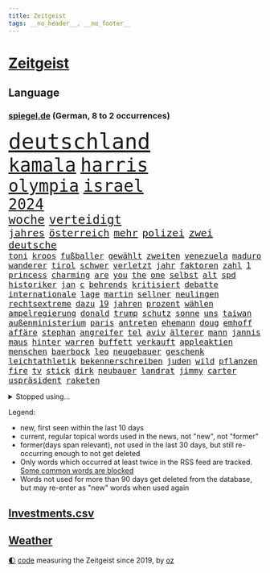 ```yaml
---
title: Zeitgeist
tags: __no_header__, __no_footer__
---
```


# [Zeitgeist](https://oliz.io/zeitgeist/)

## Language

<h3><a href="https://www.spiegel.de" target="_blank">spiegel.de</a> (German, 8 to 2 occurrences)</h3>
<p style="font-family:monospace">
<span style="font-size:32pt"><a href="news_links.html#deutschland" class="current">deutschland</a></span>
<br>
<span style="font-size:28pt"><a href="news_links.html#kamala" class="current">kamala</a></span>
<span style="font-size:28pt"><a href="news_links.html#harris" class="current">harris</a></span>
<br>
<span style="font-size:25pt"><a href="news_links.html#olympia" class="current">olympia</a></span>
<span style="font-size:25pt"><a href="news_links.html#israel" class="current">israel</a></span>
<br>
<span style="font-size:22pt"><a href="news_links.html#2024" class="current">2024</a></span>
<br>
<span style="font-size:18pt"><a href="news_links.html#woche" class="current">woche</a></span>
<span style="font-size:18pt"><a href="news_links.html#verteidigt" class="current">verteidigt</a></span>
<br>
<span style="font-size:15pt"><a href="news_links.html#jahres" class="current">jahres</a></span>
<span style="font-size:15pt"><a href="news_links.html#österreich" class="current">österreich</a></span>
<span style="font-size:15pt"><a href="news_links.html#mehr" class="current">mehr</a></span>
<span style="font-size:15pt"><a href="news_links.html#polizei" class="current">polizei</a></span>
<span style="font-size:15pt"><a href="news_links.html#zwei" class="current">zwei</a></span>
<span style="font-size:15pt"><a href="news_links.html#deutsche" class="current">deutsche</a></span>
<br>
<span style="font-size:12pt"><a href="news_links.html#toni" class="current">toni</a></span>
<span style="font-size:12pt"><a href="news_links.html#kroos" class="current">kroos</a></span>
<span style="font-size:12pt"><a href="news_links.html#fußballer" class="current">fußballer</a></span>
<span style="font-size:12pt"><a href="news_links.html#gewählt" class="current">gewählt</a></span>
<span style="font-size:12pt"><a href="news_links.html#zweiten" class="current">zweiten</a></span>
<span style="font-size:12pt"><a href="news_links.html#venezuela" class="current">venezuela</a></span>
<span style="font-size:12pt"><a href="news_links.html#maduro" class="new">maduro</a></span>
<span style="font-size:12pt"><a href="news_links.html#wanderer" class="current">wanderer</a></span>
<span style="font-size:12pt"><a href="news_links.html#tirol" class="current">tirol</a></span>
<span style="font-size:12pt"><a href="news_links.html#schwer" class="current">schwer</a></span>
<span style="font-size:12pt"><a href="news_links.html#verletzt" class="current">verletzt</a></span>
<span style="font-size:12pt"><a href="news_links.html#jahr" class="current">jahr</a></span>
<span style="font-size:12pt"><a href="news_links.html#faktoren" class="current">faktoren</a></span>
<span style="font-size:12pt"><a href="news_links.html#zahl" class="current">zahl</a></span>
<span style="font-size:12pt"><a href="news_links.html#1" class="current">1</a></span>
<span style="font-size:12pt"><a href="news_links.html#princess" class="new">princess</a></span>
<span style="font-size:12pt"><a href="news_links.html#charming" class="new">charming</a></span>
<span style="font-size:12pt"><a href="news_links.html#are" class="current">are</a></span>
<span style="font-size:12pt"><a href="news_links.html#you" class="current">you</a></span>
<span style="font-size:12pt"><a href="news_links.html#the" class="current">the</a></span>
<span style="font-size:12pt"><a href="news_links.html#one" class="new">one</a></span>
<span style="font-size:12pt"><a href="news_links.html#selbst" class="current">selbst</a></span>
<span style="font-size:12pt"><a href="news_links.html#alt" class="current">alt</a></span>
<span style="font-size:12pt"><a href="news_links.html#spd" class="current">spd</a></span>
<span style="font-size:12pt"><a href="news_links.html#historiker" class="current">historiker</a></span>
<span style="font-size:12pt"><a href="news_links.html#jan" class="current">jan</a></span>
<span style="font-size:12pt"><a href="news_links.html#c" class="current">c</a></span>
<span style="font-size:12pt"><a href="news_links.html#behrends" class="new">behrends</a></span>
<span style="font-size:12pt"><a href="news_links.html#kritisiert" class="current">kritisiert</a></span>
<span style="font-size:12pt"><a href="news_links.html#debatte" class="current">debatte</a></span>
<span style="font-size:12pt"><a href="news_links.html#internationale" class="current">internationale</a></span>
<span style="font-size:12pt"><a href="news_links.html#lage" class="current">lage</a></span>
<span style="font-size:12pt"><a href="news_links.html#martin" class="current">martin</a></span>
<span style="font-size:12pt"><a href="news_links.html#sellner" class="current">sellner</a></span>
<span style="font-size:12pt"><a href="news_links.html#neulingen" class="new">neulingen</a></span>
<span style="font-size:12pt"><a href="news_links.html#rechtsextreme" class="current">rechtsextreme</a></span>
<span style="font-size:12pt"><a href="news_links.html#dazu" class="current">dazu</a></span>
<span style="font-size:12pt"><a href="news_links.html#19" class="current">19</a></span>
<span style="font-size:12pt"><a href="news_links.html#jahren" class="current">jahren</a></span>
<span style="font-size:12pt"><a href="news_links.html#prozent" class="current">prozent</a></span>
<span style="font-size:12pt"><a href="news_links.html#wählen" class="current">wählen</a></span>
<span style="font-size:12pt"><a href="news_links.html#ampelregierung" class="current">ampelregierung</a></span>
<span style="font-size:12pt"><a href="news_links.html#donald" class="current">donald</a></span>
<span style="font-size:12pt"><a href="news_links.html#trump" class="current">trump</a></span>
<span style="font-size:12pt"><a href="news_links.html#schutz" class="current">schutz</a></span>
<span style="font-size:12pt"><a href="news_links.html#sonne" class="current">sonne</a></span>
<span style="font-size:12pt"><a href="news_links.html#uns" class="current">uns</a></span>
<span style="font-size:12pt"><a href="news_links.html#taiwan" class="current">taiwan</a></span>
<span style="font-size:12pt"><a href="news_links.html#außenministerium" class="current">außenministerium</a></span>
<span style="font-size:12pt"><a href="news_links.html#paris" class="current">paris</a></span>
<span style="font-size:12pt"><a href="news_links.html#antreten" class="current">antreten</a></span>
<span style="font-size:12pt"><a href="news_links.html#ehemann" class="current">ehemann</a></span>
<span style="font-size:12pt"><a href="news_links.html#doug" class="current">doug</a></span>
<span style="font-size:12pt"><a href="news_links.html#emhoff" class="new">emhoff</a></span>
<span style="font-size:12pt"><a href="news_links.html#affäre" class="current">affäre</a></span>
<span style="font-size:12pt"><a href="news_links.html#stephan" class="current">stephan</a></span>
<span style="font-size:12pt"><a href="news_links.html#angreifer" class="current">angreifer</a></span>
<span style="font-size:12pt"><a href="news_links.html#tel" class="current">tel</a></span>
<span style="font-size:12pt"><a href="news_links.html#aviv" class="current">aviv</a></span>
<span style="font-size:12pt"><a href="news_links.html#älterer" class="current">älterer</a></span>
<span style="font-size:12pt"><a href="news_links.html#mann" class="current">mann</a></span>
<span style="font-size:12pt"><a href="news_links.html#jannis" class="new">jannis</a></span>
<span style="font-size:12pt"><a href="news_links.html#maus" class="current">maus</a></span>
<span style="font-size:12pt"><a href="news_links.html#hinter" class="current">hinter</a></span>
<span style="font-size:12pt"><a href="news_links.html#warren" class="current">warren</a></span>
<span style="font-size:12pt"><a href="news_links.html#buffett" class="current">buffett</a></span>
<span style="font-size:12pt"><a href="news_links.html#verkauft" class="current">verkauft</a></span>
<span style="font-size:12pt"><a href="news_links.html#appleaktien" class="new">appleaktien</a></span>
<span style="font-size:12pt"><a href="news_links.html#menschen" class="current">menschen</a></span>
<span style="font-size:12pt"><a href="news_links.html#baerbock" class="current">baerbock</a></span>
<span style="font-size:12pt"><a href="news_links.html#leo" class="current">leo</a></span>
<span style="font-size:12pt"><a href="news_links.html#neugebauer" class="current">neugebauer</a></span>
<span style="font-size:12pt"><a href="news_links.html#geschenk" class="current">geschenk</a></span>
<span style="font-size:12pt"><a href="news_links.html#leichtathletik" class="current">leichtathletik</a></span>
<span style="font-size:12pt"><a href="news_links.html#bekennerschreiben" class="new">bekennerschreiben</a></span>
<span style="font-size:12pt"><a href="news_links.html#juden" class="current">juden</a></span>
<span style="font-size:12pt"><a href="news_links.html#wild" class="current">wild</a></span>
<span style="font-size:12pt"><a href="news_links.html#pflanzen" class="current">pflanzen</a></span>
<span style="font-size:12pt"><a href="news_links.html#fire" class="new">fire</a></span>
<span style="font-size:12pt"><a href="news_links.html#tv" class="current">tv</a></span>
<span style="font-size:12pt"><a href="news_links.html#stick" class="new">stick</a></span>
<span style="font-size:12pt"><a href="news_links.html#dirk" class="current">dirk</a></span>
<span style="font-size:12pt"><a href="news_links.html#neubauer" class="new">neubauer</a></span>
<span style="font-size:12pt"><a href="news_links.html#landrat" class="current">landrat</a></span>
<span style="font-size:12pt"><a href="news_links.html#jimmy" class="current">jimmy</a></span>
<span style="font-size:12pt"><a href="news_links.html#carter" class="current">carter</a></span>
<span style="font-size:12pt"><a href="news_links.html#uspräsident" class="current">uspräsident</a></span>
<span style="font-size:12pt"><a href="news_links.html#raketen" class="current">raketen</a></span>
</p>
<details>
<summary>Stopped using...</summary>
<p class="former" style="font-size:12pt">
flüchtlinge(1383) verstorbenen(1383) echte(1381) arm(1380) bereich(1380) konzerne(1380) behörde(1379) beobachten(1379) erfahrungen(1379) fünfte(1379) leer(1379) märz(1379) punkte(1379) besorgt(1378) bessere(1378) draußen(1378) internationaler(1378) rest(1378) tieren(1378) verweigert(1378) angeklagter(1377) fleisch(1377) queen(1377) fuhr(1376) nationen(1376) verhandelt(1376) cdupolitiker(1375) entgegen(1375) entschuldigt(1375) gerhard(1375) interesse(1375) verpassen(1375) 04(1374) dementiert(1374) elfmeter(1374) jedem(1374) liste(1374) polizeieinsatz(1374) tschechien(1374) verhältnis(1374) fliehen(1373) hacker(1373) kassiert(1373) mahnt(1373) arsenal(1372) ersetzen(1372) geändert(1372) konflikte(1372) rom(1372) träumen(1372) verschieben(1372) villa(1372) wechseln(1372) 2017(1371) anbieter(1371) kleines(1371) landen(1371) landkreis(1371) respekt(1371) räumen(1371) sinnvoll(1371) vermeiden(1371) eng(1370) radikal(1370) trennt(1370) verlängerung(1370) angeblichen(1369) freilassung(1369) härter(1369) ii(1369) vermuten(1369) verurteilte(1369) getrennt(1368) polens(1368) erkrankt(1367) ebenso(1366) verbreiten(1366) 1500(1365) fragt(1365) haushalte(1364) pflicht(1362) taliban(1362) ägypten(1362) todesopfer(1360) überholt(1360) half(1359) kommende(1359) wahrscheinlich(1359) mangel(1358) überschwemmungen(1358) exporte(1357) aufhalten(1356) brach(1356) änderungen(1353) handel(1352) syrer(1352) landete(1351) not(1351) halbe(1346) abhängig(1345) beitrag(1344) herausforderung(1338) bewegt(1332) entspannt(1326) überfordert(1325) gebieten(1321) last(1309) billiger(1306) ausweg(1305) wetterdienst(1295) diagnose(1266) autobauer(1262) zusammenbruch(1234) fußballnationalmannschaft(1174) lediglich(1155) videoaufnahmen(1139) auswärtige(1116) dörfer(1073) entlastung(1068) nachspielzeit(1065) wissing(1054) börsen(1050) zorn(1043) nachmittag(1039) entlasten(1031) australiens(1019) demo(1018) beider(1009) elke(1001) heidenreich(1001) lädt(990) unbekannter(990) tödlichem(981) euländer(980) laura(967) einziger(956) finnland(954) kanzlers(940) erschwert(936) lemke(920) herausgefunden(894) überzeugung(893) abschaffung(890) vereinigung(875) königsklasse(838) günstiger(836) niedersächsischen(835) erlauben(826) durchsuchen(817) regieren(810) dahin(805) sylt(790) verzweiflung(784) cannabis(780) debattiert(778) kühnert(773) sexuell(769) nationale(759) 16jähriger(750) eautos(747) fassungslos(737) erlegen(733) kämpferisch(733) hände(704) tobias(696) antarktis(691) kita(684) talkshow(684) ernährung(683) gerechtfertigt(683) eingreifen(681) yorker(677) feierten(675) historisches(673) monika(668) emissionen(666) quer(662) angreifen(655) besatzung(651) katze(650) knappe(640) auszeichnung(639) schönheit(635) spielzeug(615) rudi(613) gesprengt(611) liberale(607) bewirken(604) flogen(589) abschiebungen(587) auflaufen(585) gelegenheit(583) erheben(579) überschritten(571) praxis(570) beliebter(568) rekordhoch(567) pokal(565) renommierte(564) viertagewoche(563) völler(561) gebühren(557) springen(554) hilfsorganisation(551) wand(546) landwirte(545) befasst(540) freier(539) schwache(536) weimar(533) startups(532) schweres(525) beitritt(517) verzögerung(515) stillstand(514) unterbrechung(509) überschattet(506) beigetragen(497) rio(497) fakten(493) kindergrundsicherung(491) optionen(488) kassen(487) erwarteten(484) asylpolitik(472) boomt(471) startete(467) reuß(464) rahmen(463) tickets(454) straßenverkehr(445) court(444) kolleginnen(442) optimismus(436) katrin(435) expertengremium(432) mühe(431) hamm(426) nachbesserungen(426) spektakulären(426) strompreise(425) fossile(423) prognostiziert(422) angelegt(420) einbestellt(414) bekennt(411) qualifiziert(410) website(408) budget(407) qualität(406) abgewehrt(398) abschaffen(398) kurve(398) indischer(395) anschluss(392) überlegen(390) obersten(388) steve(388) abends(385) gesellschaftliche(384) toronto(383) benachteiligt(381) prägte(379) soziologe(379) abgesehen(378) ankunft(376) erweitert(375) victoria(375) xiii(373) zulieferer(373) desaster(372) besiegen(371) luka(369) verkehrswende(368) gerichts(364) atlanta(363) metropole(361) ausgehandelt(359) unterscheiden(358) einzuführen(355) football(353) wirtschaftsweise(353) butter(348) torwart(348) pauli(340) kandidiert(334) schiitenmiliz(331) verglichen(330) wirbel(330) eigentor(329) israeli(329) welten(329) antonio(326) knacken(325) zusammengebrochen(323) rucksack(322) afdchef(321) fame(321) gewechselt(320) beute(317) generalbundesanwalt(314) tvsender(314) phänomen(312) fußballfans(308) schlechtesten(306) spdgeneralsekretär(304) belästigt(301) düsteren(300) 1994(299) comedian(299) organisatoren(297) wehrpflicht(296) population(293) bulls(289) volle(288) antisemitischer(287) erkältung(286) israelischer(285) aufruhr(284) ebay(284) raumstation(284) gerechnet(283) hinterlässt(283) instrument(283) rekordzahl(281) orlando(279) historikerin(276) erfindung(275) intern(275) usrepräsentantenhaus(271) stimmte(270) nominierung(269) großzügigen(268) wilde(267) achtzigerjahre(266) mancherorts(265) stadien(264) bezirk(263) mentale(261) 1990(260) regierungserklärung(258) weltlage(258) mohammad(257) sofia(257) zölle(257) gdl(256) hamasgeisel(252) kiboom(252) versammelt(252) option(250) sprecherin(246) gdlchef(245) schwindet(245) weselsky(245) kriegstüchtig(244) db(243) kritischer(243) strengen(243) fluggäste(238) unterschätzt(238) kliniken(236) staatsanwälte(234) 2012(233) psychologe(233) ausschlussverfahren(232) eier(230) haftstrafen(229) helsinki(228) bett(227) finanzieren(227) wackelt(226) verabschiedung(225) weiterkommen(225) wählerinnen(225) begrenzung(224) dfbteam(224) genozid(224) janeiro(224) aires(222) buenos(222) fach(221) tausender(221) ausgewählt(220) beteiligen(220) eupolitiker(220) dialoge(218) entzogen(218) gerichtssaal(218) zuversichtlich(216) geschlechtsverkehr(215) ausgleich(214) südosten(212) einsparungen(211) positives(211) rauch(211) verena(210) abgeordneter(209) buchempfehlungen(209) walk(209) blockbuster(208) durchgeführt(208) erfinder(208) misshandlungen(208) staatssekretär(208) flagge(207) oma(206) kragen(205) trailer(205) trio(205) göringeckardt(204) erfuhr(202) immunität(202) zurückgewiesen(202) eingezogen(201) oslo(201) abgefeuert(200) erholt(197) füllen(197) lachen(197) umfangreiche(197) humanitärer(195) statistischem(195) mysteriöser(194) maersk(192) sogenanntes(192) gebrauch(191) linien(191) öffnete(191) dave(190) homo(190) platzen(190) cdu/csu(189) schlappe(189) spacey(189) gründet(188) hochwasser(187) begrenzt(186) rüstungsexporte(186) wüten(183) zählte(183) lecker(182) betreffen(181) sächsische(181) autoritär(180) spektakuläres(180) halbinsel(179) nachzudenken(179) ritual(179) niemals(178) 400000(176) kaltes(176) verbündete(176) leonardo(173) leroy(173) sané(173) klamotten(171) spione(171) fusion(170) 13jährigen(169) erklärungen(169) erzbistum(169) landwirt(169) festhalten(168) kanadische(168) politischem(168) prallte(167) gespendet(166) horrorfilm(166) verwandte(166) original(165) potsdamer(165) rechtsaußenpartei(165) angehoben(164) murphy(164) zeugnis(164) bodenpersonal(163) milch(162) ohrringe(162) platzt(162) hauptdarstellerin(161) besetztes(160) rechtens(160) regierungsflieger(160) australier(159) verewigt(158) afdmann(157) bundestagsabgeordnete(157) gefälschte(157) jena(157) umweg(157) wilden(157) wovon(157) andre(156) konstruiert(156) leichnam(156) trainers(156) zurückziehen(156) parkinson(155) karriereende(154) posse(153) grausamen(151) plänen(151) inhalt(149) siegtreffer(149) verhagelt(149) begeistern(148) olivia(147) sechste(147) signapleite(147) wohnmobil(147) eugipfel(146) facebookkonzern(146) gefeuert(146) lara(145) raf(145) wiederum(145) zentimeter(144) anwenden(143) apotheker(143) assange(143) meidet(143) schöpft(142) steuersenkungen(142) sätze(142) schwerverletzte(141) 129(140) bezahlte(140) magnus(140) zoo(140) garweg(139) stromnetze(139) wangerooge(139) daniels(138) erfolgsgeschichte(138) klette(138) preisgegeben(137) sportartikelhersteller(137) vorlieben(137) agenda(136) auffälligen(136) günter(135) flotte(134) unverzüglich(134) außergewöhnliches(133) erhalt(133) hollywoodfilmen(132) limburg(132) tasche(132) anmeldung(131) prorussischen(131) 54(130) einfuhr(130) generelle(130) heilbronn(130) lud(130) mehrarbeit(130) sprang(130) regisseure(129) sarah(129) trek(129) zecken(129) zig(129) 35jährige(128) academy(128) leib(128) biss(127) gewalttat(127) märkte(127) rüstung(127) wikileaksgründer(127) anschließenden(126) künstlich(126) usarmee(126) runter(125) bulgarien(124) ehen(124) entlang(124) gelöscht(124) gigantische(124) andrej(123) puigdemont(123) flugzeugbauer(122) gebt(120) getäuscht(120) halbzeit(120) kigenerierte(120) löhne(120) schmerzensgeld(120) hafens(119) krankheitserreger(119) nordosten(119) alters(118) ausfindig(118) chefposten(118) havarie(118) lautete(118) abgelaufen(117) autoindustrie(117) indirekt(117) auflage(116) kümmerte(116) mitsotakis(116) spitzenkandidaten(116) vergehens(116) award(115) matchwinner(115) katalanische(114) strafzölle(114) zucker(114) parteifreunde(112) schmerzt(112) schnitzer(112) abitur(111) auschwitz(111) pier(111) viewing(111) abheben(110) amts(110) boss(110) geprägten(110) separatisten(110) alleinerziehende(109) bedenklich(109) britischem(109) unvermittelt(109) antreibt(108) komplizierter(108) nominierten(108) amnestie(107) carlsen(107) kontrollieren(107) passagieren(107) jenem(106) steuergeld(106) abgebrannt(105) dialog(105) pille(105) stammende(105) techkonzerne(105) alltäglich(104) gärtnern(104) prostituierte(104) rüstungskonzern(104) statistische(104) integration(103) selbstverständlichkeit(103) verkleinern(103) aufgebracht(102) bildeten(102) blutiges(102) demonstrierende(102) faktencheck(102) nike(102) parlaments(102) potenzial(102) rüdiger(102) school(102) entführen(101) fahrrad(101) vorgezogenen(101) fußballers(100) ruhrgebiet(100) katja(99) anpfiff(98) cafés(98) sammlung(98) beherrscht(97) konvoi(97) medienfirma(97) paket(97) quiet(97) bürgerkrieg(94) gerne(94) herrsche(94) katastrophale(94) überraschender(93) 1974(92) achtjähriger(92) wecken(92) üblich(92) abonnenten(91) beseitigen(91) klimafonds(91) mahnwache(91) zulegen(91) anlegestelle(90) boston(90) motivation(90) podcastserie(90) punktzahl(90) ungleich(90) verhört(90) verzögerte(90) fronten(89) gletschern(89) jam(89) macau(89) marilyn(89) mitgeteilt(89) monroe(89) pearl(89) platzverweise(89) regierungswechsel(89) usmilliardär(89) zurückzubekommen(89) agassi(88) eindrucksvolle(88) hindernis(88) bayerischer(87) figuren(87) fuhren(87) gucken(87) schüttete(87) 11freunde(86) baltische(86) chinese(86) handwerk(86) haushalten(86) kirchen(86) scham(86) technischen(86) unterschätzen(86) chrupalla(85) einberufen(85) energieträger(85) gezüchtet(85) hochentwickelte(85) project(85) roy(85) spdspitze(85) tino(85) weigerte(85) bannon(84) bronny(84) bystron(84) draft(84) packten(84) petr(84) pflegetochter(84) engel(83) fischkutter(83) nbadraft(83) schwerverletzter(83) sperrung(83) strafstoß(83) 97(82) abnehmen(82) abwechslungsreich(82) eddy(82) fahrern(82) motiviert(82) nachspiel(82) teilnehmern(82) abhaken(81) auswärtiges(81) countrysänger(81) markenzeichen(81) orthodoxe(81) sexszenen(81) vergisst(81) verlobung(81) werbezwecken(81) zukunftsaussichten(81) entzündete(80) legalisiert(80) streaminganbieter(80) städtische(80) usgericht(80) überflutungen(80) bahnstrecke(79) children(79) herzstillstand(79) kandidatinnen(79) save(79) spielfilm(79) stahl(79) szenarien(79) tvserien(79) umweltministerin(79) wirt(79) angeschlagenen(78) bußgeld(78) södolf(78) trumpf(78) ängstlichen(78) darstellt(77) eisaugen(77) fuchs(77) kriselnden(77) normalität(77) schlägen(77) wirkungslos(77) beobachtung(76) eurozone(76) krisentreffen(76) rächte(76) afdspitzenpolitiker(75) grimes(75) usmanager(75) beckham(74) klang(74) bmw(73) denkwürdigen(73) jawort(73) kooperativ(73) mitgebracht(73) tiflis(73) abkassieren(72) aufschrei(72) ausfiel(72) kriterien(72) mittelfeldspieler(72) prognosen(72) revanchiert(72) trockenheit(72) umliegende(72) ankara(71) aufträgen(71) bankfiliale(71) becher(71) eddie(71) generalvikar(71) rangeleien(71) schob(71) strich(71) tonnenschwere(71) trends(71) unterbricht(71) videobeweis(71) witch(71) brennstoffe(70) dreckige(70) euphorie(70) liedermacher(70) mexikanischer(70) signagründer(70) videoschiedsrichter(70) vorfalls(70) einbrecher(69) eskalieren(69) feuerwerk(69) schränkt(69) spiegelspitzengespräch(69) annkatrin(68) erdgas(68) schottische(68) soundtrack(68) beschuldigten(67) führungsebene(67) manövriert(67) packt(67) rangnick(67) verschlossenen(67) weltantidopingagentur(67) böller(66) celsius(66) finanzskandal(66) kryptowährung(66) psychologen(66) regierungskrise(66) eingriffen(65) liest(65) meisterschaften(65) mercedesbenz(65) neugeborenes(65) ungewollte(65) var(65) ausgabe(64) beleuchtet(64) botschafterin(64) entgegenzusetzen(64) perioden(64) schmiergeld(64) versprochenen(64) weltberühmte(64) zutrauen(64) arian(63) cher(63) forschenden(63) landsleute(63) mieser(63) pazifikinsel(63) taktik(63) verdachtsfall(63) enorme(62) lebensbedrohliche(62) mitbewerber(62) spdzentrale(62) späten(62) taktische(62) titelkandidaten(62) turin(62) dunkelziffer(61) gipfelkreuz(61) kulturgut(61) simulierten(61) topmanagern(61) türmt(61) festgefahren(60) unerwarteter(60) bekämen(59) cdupolitikerin(59) militärziele(59) regierenden(59) spielerinnen(59) willkür(59) eubeitritt(58) familiären(58) palästinensern(58) treiber(58) versetzen(58) eigenheim(57) europäisches(57) priesters(57) befriedigend(56) deutschjüdischen(56) enthüllungen(56) geschleust(56) lustiges(56) reus(56) umweltauflagen(56) vorgeschichte(56) vors(56) überflutete(56) antiisraelische(55) topteam(55) wahlhelfer(55) entzündet(54) genehmigen(54) papiere(54) river(54) roßmann(54) sciences(54) sechsjährigen(54) torschütze(54) verbots(54) bundesparteitag(53) erdabgewandten(53) erdabgewandter(53) fußballspiele(53) gefundene(53) gesundheitssystem(53) joseph(53) mogelpackungen(53) shrinkflation(53) verwirklicht(53) exmanager(52) geistlichen(52) hausdach(52) initiator(52) miniserie(52) pochen(52) toxische(52) unterzeichnen(52) verschwundenen(52) ausgesagt(51) benimmregeln(51) durchsuchungen(51) haushaltsverhandlungen(51) kleinstadt(51) mieterinnen(51) reuters(51) safe(51) tendenz(51) verheißt(51) waldbränden(51) esther(50) interaktiv(50) mossack(50) panama(50) papers(50) populist(50) rentenalter(50) sedlaczek(50) versprechungen(50) zornig(50) datingapps(49) fehlverhaltens(49) firmenpatriarchen(49) gehackt(49) kapitolsturms(49) kategorie(49) korrekt(49) meisterwerke(49) strippen(49) tvangebot(49) feinstaub(48) funktionär(48) googles(48) grundrechte(48) krimi(48) langjähriger(48) manches(48) 95jährige(47) akademiker(47) alleinerziehenden(47) pflaster(47) strategiepapier(47) aussi(46) moi(46) pyrotechnik(46) slowenien(46) musikindustrie(45) schönen(45) schutzsuchende(44) tvduelle(44) unbekleidet(44) unverantwortlich(44) wirtschaftsweisen(44) 66(43) basketballliga(43) beruhigt(43) brüste(43) erzürnt(43) gehörenden(43) griechischen(43) jacques(43) kleingarten(43) saga(43) sprengen(43) uspier(43) wahltermin(43) 17000(42) caso(42) ersatzlos(42) gastroback(42) offenbarte(42) streamer(42) verteilen(42) grandezza(41) hunter(41) irres(41) semaglutid(41) verschwundenem(41) wirkstoff(41) zugefügt(41) biere(40) einfahren(40) evakuierungen(40) fähren(40) hurrikansaison(40) klimaneutral(40) kombination(40) month(40) sturzfluten(40) supreme(40) unwohlsein(40) palma(39) pony(39) realitätscheck(39) schwänzen(39) solch(39) teurere(39) urnengang(39) altersdiskriminierung(38) bundestagsabgeordneten(38) feuerwerkskörper(38) kigenerierten(38) reichsbürgernetzwerk(38) schenker(38) eingefädelt(37) filmfest(37) frisst(37) grölten(37) mitgespielt(37) potenziell(37) doppelspitze(36) double(36) guckt(36) haustieren(36) lawrence(36) richterspruch(36) rückte(36) tropensturm(36) unterspült(36) abläufe(35) bahnlogistiktochter(35) ereignisse(35) haverbeck(35) wohnt(35) besteigt(34) faktor(34) großartigen(34) missbrauchstäter(34) umkreisen(34) dwd(33) nationalistischen(33) nervös(33) parteizentrale(33) rechtsstaat(33) tennisbälle(33) typen(33) aufstand(32) freiheitsstrafen(32) listen(32) spdfraktion(32) traurige(32) schlauchboot(31) seitenlinie(31) farage(30) geschätzt(30) getrennte(30) heiner(30) innenverteidiger(30) klimaschädlich(30) millionenfach(30) nigel(30) hartnäckigen(29) hayer(29) ita(29) tanken(29) übte(29) ansiedeln(28) bestsellerautorin(28) kaufte(28) klammen(28) schrei(28) seltenheit(28) tragische(28) einrichtungen(27) fußballstadien(27) kitraining(27) kriegsgebiet(27) nutzerdaten(27) wohnhäusern(27) einbürgerung(26) grünenabgeordnete(26) kriegsfall(26) liebende(26) niedrigerem(26) popularität(26) celtics(25) deutschkolumne(25) einfachere(25) gegenstände(25) kletterte(25) stockende(25) transporter(25) traumpaar(25) winkel(25) chang'e6(24) grugahalle(24) kongresses(24) missachtung(24) qualitäten(24) susanne(24) tödlichsten(24) weltmeistern(24) einzelkritik(23) fremdelt(23) heranwachsenden(23) linkenchefin(23) vogtland(23) zurücktreten(23) zverevs(23) argamani(22) bleibe(22) einsatzbereit(22) gelaufen(22) noa(22) objektiv(22) dfbsportdirektor(21) eingespielt(21) fußballspiel(21) spe(21) babypause(20) col(20) flugzeugabsturz(20) furcht(20) galibier(20) gesa(20) horrende(20) jusochef(20) nachtzug(20) nachtzüge(20) tsv(20) waffenrecht(20) fieber(19) fußballnationalelf(19) übertragung(19) auftauchte(18) gerichtliche(18) hürzeler(18) kanzlei(18) kommentatoren(18) leeren(18) pixar(18) pixarfilm(18) saubere(18) teamgeist(18) toptalents(18) zertifiziert(18) beifahrer(17) briefzustellung(17) euaußengrenze(17) fragebogen(17) örtlich(17) albaniens(16) emtitel(16) etappen(16) lewandowski(16) liedern(16) strafzöllen(16) ähnliches(16) anfragen(15) boomer(15) demokratischer(15) durchzusetzen(15) markiert(15) mitgliederbegehren(15) naomi(15) ausziehen(14) kolumnistin(14) sanieren(14) schockierend(14) schweinsteiger(14) sehnt(14) unberechenbare(14) altersarmut(13) bestellungen(13) entlädt(13) geiselnehmer(13) intensives(13) jungstars(13) kapitulieren(13) neuzulassungen(13) revolte(13) schlummert(13) südkoreanischer(13) abiturzeugnisse(12) aufenthaltserlaubnis(12) billige(12) byd(12) franchise(12) renoviert(12) schleudern(12) unzufriedenheit(12) abzuschieben(11) bundestagsvize(11) cop(11) emgruppe(11) emvorrunde(11) fremdeln(11) hübsche(11) taylorswiftkonzert(11) warfen(11) wetterextreme(11) örtliche(11)
</p>
</details>
<p>Legend:
<ul>
<li><span class="new">new</span>, first seen within the last 10 days</li>
<li><span class="current">current</span>, regular topical words used in the news, not "new", not "former"</li>
<li><span class="former">former(days span relevant)</span>, not used in the last 30 days, but still re-occurring enough to not get deleted</li>
<li>Only words which occurred at least twice in the RSS feed are tracked. <a href="language/filters.py">Some common words are blocked</a></li>
<li>Words not used for more than 90 days get deleted from the database, but may re-enter as "new" words when used again</li>
</ul>
</p>

## [Investments](investments.html)[.csv](investments.csv)

## [Weather](weather.html)

<footer>
<a href="javascript:toggleTheme()" class="nav">🌓</a>
<a href="https://github.com/ooz/zeitgeist">code</a> measuring the Zeitgeist since 2019, by <a href="https://oliz.io">oz</a>
</footer>
